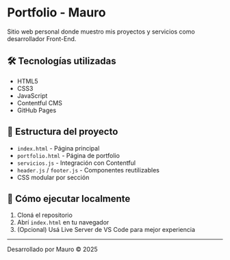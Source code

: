 # Portfolio - Mauro

Sitio web personal donde muestro mis proyectos y servicios como desarrollador Front-End.

## 🛠️ Tecnologías utilizadas

- HTML5
- CSS3
- JavaScript
- Contentful CMS
- GitHub Pages

## 📂 Estructura del proyecto

- `index.html` - Página principal
- `portfolio.html` - Página de portfolio
- `servicios.js` - Integración con Contentful
- `header.js` / `footer.js` - Componentes reutilizables
- CSS modular por sección

## 🚀 Cómo ejecutar localmente

1. Cloná el repositorio
2. Abrí `index.html` en tu navegador
3. (Opcional) Usá Live Server de VS Code para mejor experiencia

---

Desarrollado por Mauro © 2025